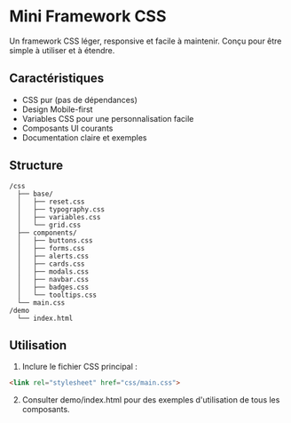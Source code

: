 # Mini Framework CSS

Un framework CSS léger, responsive et facile à maintenir. Conçu pour être simple à utiliser et à étendre.

## Caractéristiques

- CSS pur (pas de dépendances)
- Design Mobile-first
- Variables CSS pour une personnalisation facile
- Composants UI courants
- Documentation claire et exemples

## Structure

```
/css
  ├── base/
  │   ├── reset.css
  │   ├── typography.css
  │   ├── variables.css
  │   └── grid.css
  ├── components/
  │   ├── buttons.css
  │   ├── forms.css
  │   ├── alerts.css
  │   ├── cards.css
  │   ├── modals.css
  │   ├── navbar.css
  │   ├── badges.css
  │   └── tooltips.css
  └── main.css
/demo
  └── index.html
```

## Utilisation

1. Inclure le fichier CSS principal :
```html
<link rel="stylesheet" href="css/main.css">
```

2. Consulter demo/index.html pour des exemples d'utilisation de tous les composants.
